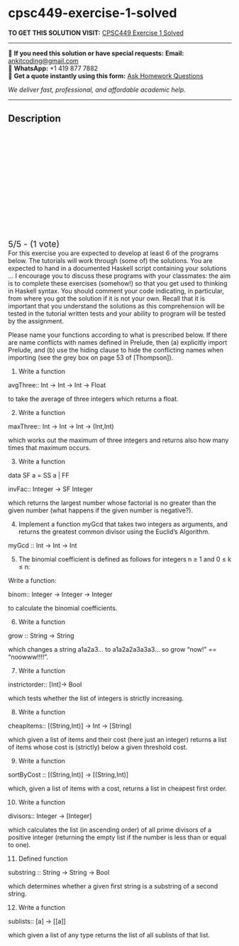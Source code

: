# cpsc449-exercise-1-solved
**TO GET THIS SOLUTION VISIT:** [CPSC449 Exercise 1 Solved](https://www.ankitcodinghub.com/product/cpsc-449-exercise-1-solved/)


---

📩 **If you need this solution or have special requests:** **Email:** ankitcoding@gmail.com  
📱 **WhatsApp:** +1 419 877 7882  
📄 **Get a quote instantly using this form:** [Ask Homework Questions](https://www.ankitcodinghub.com/services/ask-homework-questions/)

*We deliver fast, professional, and affordable academic help.*

---

<h2>Description</h2>



<div class="kk-star-ratings kksr-auto kksr-align-center kksr-valign-top" data-payload="{&quot;align&quot;:&quot;center&quot;,&quot;id&quot;:&quot;116294&quot;,&quot;slug&quot;:&quot;default&quot;,&quot;valign&quot;:&quot;top&quot;,&quot;ignore&quot;:&quot;&quot;,&quot;reference&quot;:&quot;auto&quot;,&quot;class&quot;:&quot;&quot;,&quot;count&quot;:&quot;1&quot;,&quot;legendonly&quot;:&quot;&quot;,&quot;readonly&quot;:&quot;&quot;,&quot;score&quot;:&quot;5&quot;,&quot;starsonly&quot;:&quot;&quot;,&quot;best&quot;:&quot;5&quot;,&quot;gap&quot;:&quot;4&quot;,&quot;greet&quot;:&quot;Rate this product&quot;,&quot;legend&quot;:&quot;5\/5 - (1 vote)&quot;,&quot;size&quot;:&quot;24&quot;,&quot;title&quot;:&quot;CPSC449 Exercise 1 Solved&quot;,&quot;width&quot;:&quot;138&quot;,&quot;_legend&quot;:&quot;{score}\/{best} - ({count} {votes})&quot;,&quot;font_factor&quot;:&quot;1.25&quot;}">

<div class="kksr-stars">

<div class="kksr-stars-inactive">
            <div class="kksr-star" data-star="1" style="padding-right: 4px">


<div class="kksr-icon" style="width: 24px; height: 24px;"></div>
        </div>
            <div class="kksr-star" data-star="2" style="padding-right: 4px">


<div class="kksr-icon" style="width: 24px; height: 24px;"></div>
        </div>
            <div class="kksr-star" data-star="3" style="padding-right: 4px">


<div class="kksr-icon" style="width: 24px; height: 24px;"></div>
        </div>
            <div class="kksr-star" data-star="4" style="padding-right: 4px">


<div class="kksr-icon" style="width: 24px; height: 24px;"></div>
        </div>
            <div class="kksr-star" data-star="5" style="padding-right: 4px">


<div class="kksr-icon" style="width: 24px; height: 24px;"></div>
        </div>
    </div>

<div class="kksr-stars-active" style="width: 138px;">
            <div class="kksr-star" style="padding-right: 4px">


<div class="kksr-icon" style="width: 24px; height: 24px;"></div>
        </div>
            <div class="kksr-star" style="padding-right: 4px">


<div class="kksr-icon" style="width: 24px; height: 24px;"></div>
        </div>
            <div class="kksr-star" style="padding-right: 4px">


<div class="kksr-icon" style="width: 24px; height: 24px;"></div>
        </div>
            <div class="kksr-star" style="padding-right: 4px">


<div class="kksr-icon" style="width: 24px; height: 24px;"></div>
        </div>
            <div class="kksr-star" style="padding-right: 4px">


<div class="kksr-icon" style="width: 24px; height: 24px;"></div>
        </div>
    </div>
</div>


<div class="kksr-legend" style="font-size: 19.2px;">
            5/5 - (1 vote)    </div>
    </div>
For this exercise you are expected to develop at least 6 of the programs below. The tutorials will work through (some of) the solutions. You are expected to hand in a documented Haskell script containing your solutions … I encourage you to discuss these programs with your classmates: the aim is to complete these exercises (somehow!) so that you get used to thinking in Haskell syntax. You should comment your code indicating, in particular, from where you got the solution if it is not your own. Recall that it is important that you understand the solutions as this comprehension will be tested in the tutorial written tests and your ability to program will be tested by the assignment.

Please name your functions according to what is prescribed below. If there are name conflicts with names defined in Prelude, then (a) explicitly import Prelude, and (b) use the hiding clause to hide the conflicting names when importing (see the grey box on page 53 of [Thompson]).

1. Write a function

avgThree:: Int -&gt; Int -&gt; Int -&gt; Float

to take the average of three integers which returns a float.

2. Write a function

maxThree:: Int -&gt; Int -&gt; Int -&gt; (Int,Int)

which works out the maximum of three integers and returns also how many times that maximum occurs.

3. Write a function

data SF a = SS a | FF

invFac:: Integer -&gt; SF Integer

which returns the largest number whose factorial is no greater than the given number (what happens if the given number is negative?).

4. Implement a function myGcd that takes two integers as arguments, and returns the greatest common divisor using the Euclid’s Algorithm.

myGcd :: Int -&gt; Int -&gt; Int

5. The binomial coefficient is defined as follows for integers n ≥ 1 and 0 ≤ k ≤ n:

Write a function:

binom:: Integer -&gt; Integer -&gt; Integer

to calculate the binomial coefficients.

6. Write a function

grow :: String -&gt; String

which changes a string a1a2a3… to a1a2a2a3a3a3… so grow “now!” == “noowww!!!!”.

7. Write a function

instrictorder:: [Int]-&gt; Bool

which tests whether the list of integers is strictly increasing.

8. Write a function

cheapItems:: [(String,Int)] -&gt; Int -&gt; [String]

which given a list of items and their cost (here just an integer) returns a list of items whose cost is (strictly) below a given threshold cost.

9. Write a function

sortByCost :: [(String,Int)] -&gt; [(String,Int)]

which, given a list of items with a cost, returns a list in cheapest first order.

10. Write a function

divisors:: Integer -&gt; [Integer]

which calculates the list (in ascending order) of all prime divisors of a positive integer (returning the empty list if the number is less than or equal to one).

11. Defined function

substring :: String -&gt; String -&gt; Bool

which determines whether a given first string is a substring of a second string.

12. Write a function

sublists:: [a] -&gt; [[a]]

which given a list of any type returns the list of all sublists of that list.
